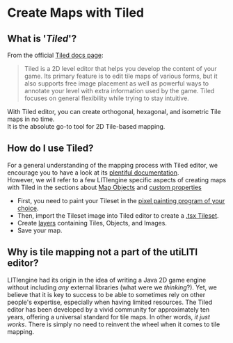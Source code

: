 # Create Maps with Tiled
## What is '*Tiled*'?
From the official [Tiled docs page](https://doc.mapeditor.org/en/stable/manual/introduction/):
> Tiled is a 2D level editor that helps you develop the content of your game. 
> Its primary feature is to edit tile maps of various forms, but it also supports free image placement 
> as well as powerful ways to annotate your level with extra information used by the game. 
> Tiled focuses on general flexibility while trying to stay intuitive.

With Tiled editor, you can create orthogonal, hexagonal, and isometric Tile maps in no time.\
It is the absolute go-to tool for 2D Tile-based mapping.

## How do I use Tiled?
For a general understanding of the mapping process with Tiled editor, we encourage you to have a look at its [plentiful documentation](https://doc.mapeditor.org/en/stable/manual/introduction/#creating-a-new-map).\
However, we will refer to a few LITIengine specific aspects of creating maps with Tiled in the sections about [Map Objects](https://docs.litiengine.com/basics/manage-maps/map-objects) and [custom properties](https://docs.litiengine.com/basics/manage-maps/custom-properties)

* First, you need to paint your Tileset in the [pixel painting program of your choice](https://www.slant.co/topics/1547/~best-pixel-art-sprite-editors).
* Then, import the Tileset image into Tiled editor to create a [.tsx Tileset](https://doc.mapeditor.org/en/stable/reference/tmx-map-format/#tileset).
* Create [layers](https://doc.mapeditor.org/en/stable/manual/layers/) containing Tiles, Objects, and Images.
* Save your map.

## Why is tile mapping not a part of the utiLITI editor?
LITIengine had its origin in the idea of writing a Java 2D game engine without including *any* external libraries (what were we *thinking*?).
Yet, we believe that it is key to success to be able to sometimes rely on other people's expertise, especially when having limited resources.
The Tiled editor has been developed by a vivid community for approximately ten years, offering a universal standard for tile maps.
In other words, *it just works*. There is simply no need to reinvent the wheel when it comes to tile mapping.
